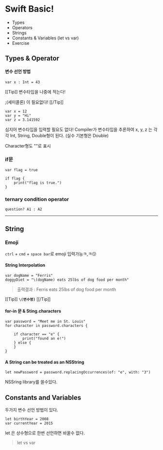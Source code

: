 # Swift Basic!

- Types
- Operators
- Strings
- Constants & Variables (let vs var)
- Exercise


## Types & Operator

#### 변수 선언 방법

    var x : Int = 43

[[Tip]]
변수타입을 나중에 적는다!

;(세미콜론) 이 필요없다!
[[/Tip]]

    var x = 12
    var y = "Hi"
    var z = 3.141592

심지어 변수타입을 입력할 필요도 없다! Compiler가 변수타입을 추론하여 x, y, z 는 각각 Int, String, Double형이 된다. (실수 기본형은 Double)

Character형도 ""로 표시

### if문

    var flag = true
    
    if flag {
        print("flag is true.")
    }

### ternary condition operator

    question? A1 : A2


-----

## String

### Emoji
 `ctrl` + `cmd` + `space bar`로 emoji 입력가능ㅋ,ㅋ😗


#### String Interpolation

    var dogName = "Ferris"
    doggyDiet = "\(dogName) eats 25lbs of dog food per month"

> 출력결과 : Ferris eats 25lbs of dog food per month


 [[Tip]]
**`\(변수명)`**
[[/Tip]]

#### for-in 문 & Sting.characters


    var password = "Meet me in St. Louis"
    for character in password.characters {

        if character == "e" {
            print("found an e!")
        } else {
        }
    }


#### A String can be treated as an NSString

    let newPassword = password.replacingOccurrences(of: "e", with: "3")

NSSring library를 쓸수있다.


## Constants and Variables

 두가지 변수 선언 방법이 있다.


    let birthYear = 2008
    var currentYear = 2015


let 은 상수형으로 한번 선언하면 바꿀수 없다. 

 > let vs var





